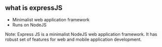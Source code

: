 ## what is expressJS

<ul>
    <li>Minimalist web application framework</li>
    <li>Runs on NodeJS</li>
</ul>

Note:
Express JS is a minimalist NodeJS web application framework. 
It has robust set of features for web and mobile application development.
